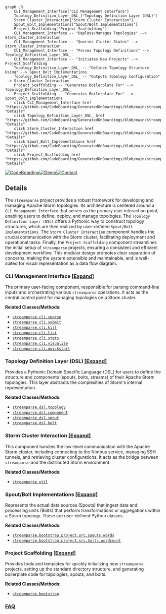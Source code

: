 ```mermaid
graph LR
    CLI_Management_Interface["CLI Management Interface"]
    Topology_Definition_Layer_DSL_["Topology Definition Layer (DSL)"]
    Storm_Cluster_Interaction["Storm Cluster Interaction"]
    Spout_Bolt_Implementations["Spout/Bolt Implementations"]
    Project_Scaffolding["Project Scaffolding"]
    CLI_Management_Interface -- "Deploys/Manages Topologies" --> Storm_Cluster_Interaction
    CLI_Management_Interface -- "Queries Cluster Status" --> Storm_Cluster_Interaction
    CLI_Management_Interface -- "Parses Topology Definitions" --> Topology_Definition_Layer_DSL_
    CLI_Management_Interface -- "Initiates New Projects" --> Project_Scaffolding
    Topology_Definition_Layer_DSL_ -- "Defines Topology Structure Using" --> Spout_Bolt_Implementations
    Topology_Definition_Layer_DSL_ -- "Outputs Topology Configuration" --> Storm_Cluster_Interaction
    Project_Scaffolding -- "Generates Boilerplate For" --> Topology_Definition_Layer_DSL_
    Project_Scaffolding -- "Generates Boilerplate For" --> Spout_Bolt_Implementations
    click CLI_Management_Interface href "https://github.com/CodeBoarding/GeneratedOnBoardings/blob/main/streamparse/CLI_Management_Interface.md" "Details"
    click Topology_Definition_Layer_DSL_ href "https://github.com/CodeBoarding/GeneratedOnBoardings/blob/main/streamparse/Topology_Definition_Layer_DSL_.md" "Details"
    click Storm_Cluster_Interaction href "https://github.com/CodeBoarding/GeneratedOnBoardings/blob/main/streamparse/Storm_Cluster_Interaction.md" "Details"
    click Spout_Bolt_Implementations href "https://github.com/CodeBoarding/GeneratedOnBoardings/blob/main/streamparse/Spout_Bolt_Implementations.md" "Details"
    click Project_Scaffolding href "https://github.com/CodeBoarding/GeneratedOnBoardings/blob/main/streamparse/Project_Scaffolding.md" "Details"
```

[![CodeBoarding](https://img.shields.io/badge/Generated%20by-CodeBoarding-9cf?style=flat-square)](https://github.com/CodeBoarding/GeneratedOnBoardings)[![Demo](https://img.shields.io/badge/Try%20our-Demo-blue?style=flat-square)](https://www.codeboarding.org/demo)[![Contact](https://img.shields.io/badge/Contact%20us%20-%20contact@codeboarding.org-lightgrey?style=flat-square)](mailto:contact@codeboarding.org)

## Details

The `streamparse` project provides a robust framework for developing and managing Apache Storm topologies. Its architecture is centered around a `CLI Management Interface` that serves as the primary user interaction point, enabling users to define, deploy, and manage topologies. The `Topology Definition Layer (DSL)` offers a Pythonic way to construct topology structures, which are then realized by user-defined `Spout/Bolt Implementations`. The `Storm Cluster Interaction` component handles the crucial communication with the Storm cluster, facilitating deployment and operational tasks. Finally, the `Project Scaffolding` component streamlines the initial setup of `streamparse` projects, ensuring a consistent and efficient development workflow. This modular design promotes clear separation of concerns, making the system extensible and maintainable, and is well-suited for visual representation as a data flow diagram.

### CLI Management Interface [[Expand]](./CLI_Management_Interface.md)
The primary user-facing component, responsible for parsing command-line inputs and orchestrating various `streamparse` operations. It acts as the central control point for managing topologies on a Storm cluster.


**Related Classes/Methods**:

- <a href="https://github.com/pystorm/streamparse/blob/main/streamparse/cli/sparse.py" target="_blank" rel="noopener noreferrer">`streamparse.cli.sparse`</a>
- <a href="https://github.com/pystorm/streamparse/blob/main/streamparse/cli/submit.py" target="_blank" rel="noopener noreferrer">`streamparse.cli.submit`</a>
- <a href="https://github.com/pystorm/streamparse/blob/main/streamparse/cli/kill.py" target="_blank" rel="noopener noreferrer">`streamparse.cli.kill`</a>
- <a href="https://github.com/pystorm/streamparse/blob/main/streamparse/cli/list.py" target="_blank" rel="noopener noreferrer">`streamparse.cli.list`</a>
- <a href="https://github.com/pystorm/streamparse/blob/main/streamparse/cli/stats.py" target="_blank" rel="noopener noreferrer">`streamparse.cli.stats`</a>
- <a href="https://github.com/pystorm/streamparse/blob/main/streamparse/cli/visualize.py" target="_blank" rel="noopener noreferrer">`streamparse.cli.visualize`</a>
- <a href="https://github.com/pystorm/streamparse/blob/main/streamparse/cli/quickstart.py" target="_blank" rel="noopener noreferrer">`streamparse.cli.quickstart`</a>


### Topology Definition Layer (DSL) [[Expand]](./Topology_Definition_Layer_DSL_.md)
Provides a Pythonic Domain Specific Language (DSL) for users to define the structure and components (spouts, bolts, streams) of their Apache Storm topologies. This layer abstracts the complexities of Storm's internal representation.


**Related Classes/Methods**:

- <a href="https://github.com/pystorm/streamparse/blob/main/streamparse/dsl/topology.py" target="_blank" rel="noopener noreferrer">`streamparse.dsl.topology`</a>
- <a href="https://github.com/pystorm/streamparse/blob/main/streamparse/dsl/component.py" target="_blank" rel="noopener noreferrer">`streamparse.dsl.component`</a>
- <a href="https://github.com/pystorm/streamparse/blob/main/streamparse/dsl/spout.py" target="_blank" rel="noopener noreferrer">`streamparse.dsl.spout`</a>
- <a href="https://github.com/pystorm/streamparse/blob/main/streamparse/dsl/bolt.py" target="_blank" rel="noopener noreferrer">`streamparse.dsl.bolt`</a>


### Storm Cluster Interaction [[Expand]](./Storm_Cluster_Interaction.md)
This component handles the low-level communication with the Apache Storm cluster, including connecting to the Nimbus service, managing SSH tunnels, and retrieving cluster configurations. It acts as the bridge between `streamparse` and the distributed Storm environment.


**Related Classes/Methods**:

- <a href="https://github.com/pystorm/streamparse/blob/main/streamparse/util.py" target="_blank" rel="noopener noreferrer">`streamparse.util`</a>


### Spout/Bolt Implementations [[Expand]](./Spout_Bolt_Implementations.md)
Represents the actual data sources (Spouts) that ingest data and processing units (Bolts) that perform transformations or aggregations within a Storm topology. These are user-defined Python classes.


**Related Classes/Methods**:

- <a href="https://github.com/pystorm/streamparse/blob/main/streamparse/bootstrap/project/src/spouts/words.py" target="_blank" rel="noopener noreferrer">`streamparse.bootstrap.project.src.spouts.words`</a>
- <a href="https://github.com/pystorm/streamparse/blob/main/streamparse/bootstrap/project/src/bolts/wordcount.py" target="_blank" rel="noopener noreferrer">`streamparse.bootstrap.project.src.bolts.wordcount`</a>


### Project Scaffolding [[Expand]](./Project_Scaffolding.md)
Provides tools and templates for quickly initializing new `streamparse` projects, setting up the standard directory structure, and generating boilerplate code for topologies, spouts, and bolts.


**Related Classes/Methods**:

- <a href="https://github.com/pystorm/streamparse/blob/main/streamparse/bootstrap" target="_blank" rel="noopener noreferrer">`streamparse.bootstrap`</a>




### [FAQ](https://github.com/CodeBoarding/GeneratedOnBoardings/tree/main?tab=readme-ov-file#faq)